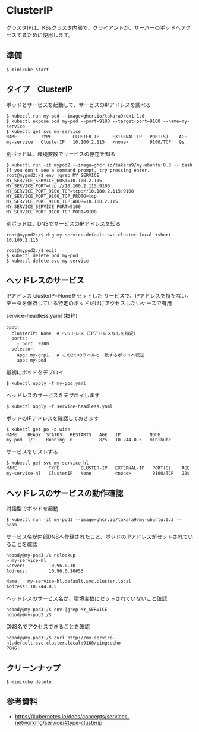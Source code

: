 # ClusterIP
クラスタIPは、K8sクラスタ内部で、クライアントが、サーバーのポッドへアクセスするために使用します。


## 準備
```
$ minikube start
```


## タイプ　ClusterIP

ポッドとサービスを起動して、サービスのIPアドレスを調べる
```
$ kubectl run my-pod --image=ghcr.io/takara9/ex1:1.0
$ kubectl expose pod my-pod --port=9100 --target-port=9100 --name=my-service
$ kubectl get svc my-service
NAME         TYPE        CLUSTER-IP     EXTERNAL-IP   PORT(S)    AGE
my-service   ClusterIP   10.100.2.115   <none>        9100/TCP   9s
```

別ポッドは、環境変数でサービスの存在を知る
```
$ kubectl run -it mypod2 --image=ghcr.io/takara9/my-ubuntu:0.3 -- bash
If you don't see a command prompt, try pressing enter.
root@mypod2:/$ env |grep MY_SERVICE
MY_SERVICE_SERVICE_HOST=10.100.2.115
MY_SERVICE_PORT=tcp://10.100.2.115:9100
MY_SERVICE_PORT_9100_TCP=tcp://10.100.2.115:9100
MY_SERVICE_PORT_9100_TCP_PROTO=tcp
MY_SERVICE_PORT_9100_TCP_ADDR=10.100.2.115
MY_SERVICE_SERVICE_PORT=9100
MY_SERVICE_PORT_9100_TCP_PORT=9100
```

別ポッドは、DNSでサービスのIPアドレスを知る
```
root@mypod2:/$ dig my-service.default.svc.cluster.local +short
10.100.2.115
```

```
root@mypod2:/$ exit
$ kubectl delete pod my-pod
$ kubectl delete svc my-service
```


## ヘッドレスのサービス
IPアドレス clusterIP=Noneをセットした サービスで、IPアドレスを持たない。
データを保持している特定のポッドだけにアクセスしたいケースで有用

service-headless.yaml (抜粋)
```
spec:
  clusterIP: None  # ヘッドレス（IPアドレスなしを指定）
  ports:
    - port: 9100
  selector:
    apg: my-grp1   # この2つのラベルと一致するポッドへ転送
    app: my-pod
```


最初にポッドをデプロイ
```
$ kubectl apply -f my-pod.yaml 
```

ヘッドレスのサービスをデプロイします
```
$ kubectl apply -f service-headless.yaml 
```

ポッドのIPアドレスを確認しておきます
```
$ kubectl get po -o wide
NAME    READY  STATUS   RESTARTS   AGE   IP           NODE
my-pod  1/1    Running  0          82s   10.244.0.5   minikube
```

サービスをリストする
```
$ kubectl get svc my-service-hl
NAME            TYPE        CLUSTER-IP   EXTERNAL-IP   PORT(S)    AGE
my-service-hl   ClusterIP   None         <none>        9100/TCP   22s
```

## ヘッドレスのサービスの動作確認

対話型でポッドを起動
```
$ kubectl run -it my-pod3 --image=ghcr.io/takara9/my-ubuntu:0.3 -- bash
```

サービス名が内部DNSへ登録されたこと、ポッドのIPアドレスがセットされていることを確認
```
nobody@my-pod3:/$ nslookup  
> my-service-hl
Server:         10.96.0.10
Address:        10.96.0.10#53

Name:   my-service-hl.default.svc.cluster.local
Address: 10.244.0.5
```

ヘッドレスのサービス名が、環境変数にセットされていないこと確認
```
nobody@my-pod3:/$ env |grep MY_SERVICE
nobody@my-pod3:/$ 
```

DNS名でアクセスできることを確認
```
nobody@my-pod3:/$ curl http://my-service-hl.default.svc.cluster.local:9100/ping;echo
PONG!

```

## クリーンナップ
```
$ minikube delete
```


## 参考資料
- https://kubernetes.io/docs/concepts/services-networking/service/#type-clusterip

